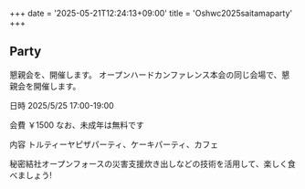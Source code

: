 +++
date = '2025-05-21T12:24:13+09:00'
title = 'Oshwc2025saitamaparty'
+++

## Party

懇親会を、開催します。
オープンハードカンファレンス本会の同じ会場で、懇親会を開催します。

日時
2025/5/25 17:00-19:00

会費 ￥1500 なお、未成年は無料です

内容 トルティーヤピザパーティ、ケーキパーティ、カフェ

秘密結社オープンフォースの災害支援炊き出しなどの技術を活用して、楽しく食べましょう!

<!--more-->
